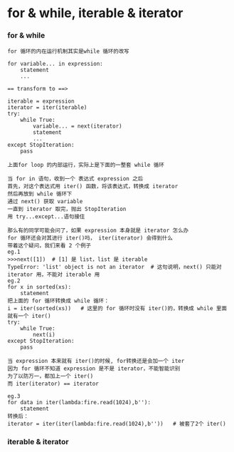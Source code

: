 # for & while, iterable & iterator

### for & while

    for 循环的内在运行机制其实是while 循环的改写
    
    for variable... in expression:
        statement
        ...   
        
    == transform to ==>
    
    iterable = expression
    iterator = iter(iterable)
    try:
        while True:
            variable... = next(iterator)
            statement
            ...
    except StopIteration:
        pass
        
    上面for loop 的内部运行，实际上是下面的一整套 while 循环
    
    当 for in 语句，收到一个 表达式 expression 之后
    首先，对这个表达式用 iter() 函数，将该表达式，转换成 iterator
    然后再放到 while 循环下
    通过 next() 获取 variable
    一直到 iterator 取完，抛出 StopIteration
    用 try...except...语句接住
    
    那么有的同学可能会问了，如果 expression 本身就是 iterator 怎么办
    for 循环还会对其进行 iter()吗， iter(iterator) 会得到什么
    带着这个疑问，我们来看 2 个例子
    eg.1
    >>>next([1])  # [1] 是 list，list 是 iterable 
    TypeError: 'list' object is not an iterator  # 这句说明，next() 只能对 iterator 用，不能对 iterable 用
    eg.2
    for x in sorted(xs):
        statement
    把上面的 for 循环转换成 while 循环：
    i = iter(sorted(xs))   # 这里的 for 循环时没有 iter()的，转换成 while 里面就有一个 iter()
    try:
        while True:
            next(i)
    except StopIteration:
        pass
        
    当 expression 本来就有 iter()的时候, for转换还是会加一个 iter
    因为 for 循环不知道 expression 是不是 iterator，不能智能识别
    为了以防万一，都加上一个 iter()
    而 iter(iterator) == iterator
    
    eg.3
    for data in iter(lambda:fire.read(1024),b''):
        statement
    转换后：
    iterator = iter(iter(lambda:fire.read(1024),b''))   # 被套了2个 iter()
    
    
    
    
    
    
### iterable & iterator


